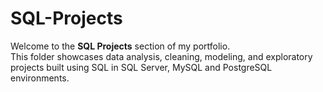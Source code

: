 # SQL-Projects
Welcome to the **SQL Projects** section of my portfolio.  
This folder showcases data analysis, cleaning, modeling, and exploratory projects built using SQL in SQL Server, MySQL and PostgreSQL environments. 
